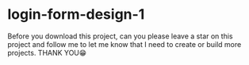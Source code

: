 # login-form-design-1

Before you download this project, can you please leave a star on this project and follow me to let me know that I need to create or build more projects.
THANK YOU😁
